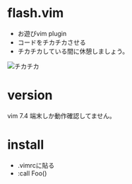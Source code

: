 # flash.vim
* お遊びvim plugin
* コードをチカチカさせる
* チカチカしている間に休憩しましょう。

![チカチカ](http://ie.u-ryukyu.ac.jp/~e145702/sample.gif)

# version
vim 7.4 端末しか動作確認してません。

# install
* .vimrcに貼る
* :call Foo()
